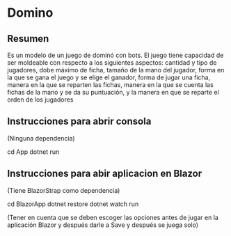 # Domino

## Resumen

Es un modelo de un juego de dominó con bots. El juego tiene capacidad de ser moldeable con respecto a los siguientes aspectos: cantidad y tipo de jugadores, dobe máximo de ficha, tamaño de la mano del jugador, forma en la que se gana el juego y se elige el ganador, forma de jugar una ficha, manera en la que se reparten las fichas, manera en la que se cuenta las fichas de la mano y se da su puntuación, y la manera en que se reparte el orden de los jugadores

## Instrucciones para abrir consola

(Ninguna dependencia)

cd App
dotnet run

## Instrucciones para abir aplicacion en Blazor

(Tiene BlazorStrap como dependencia)

cd BlazorApp
dotnet restore
dotnet watch run

(Tener en cuenta que se deben escoger las opciones antes de jugar en la aplicación Blazor y después darle a Save y después se juega solo)